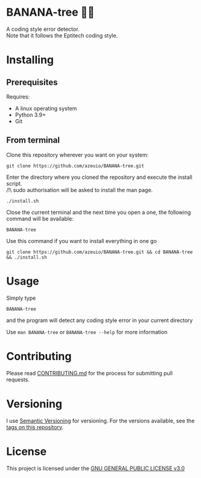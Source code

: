 # BANANA-tree 🌴🍌

A coding style error detector.<br>
Note that it follows the Eptitech coding style.

# Installing

## Prerequisites

Requires:
* A linux operating system
* Python 3.9+
* Git

## From terminal

Clone this repository wherever you want on your system:
```
git clone https://github.com/azeuio/BANANA-tree.git
```
Enter the directory where you cloned the repository and execute the install script.<br>
/!\ sudo authorisation will be asked to install the man page.
```
./install.sh
```
Close the current terminal and the next time you open a one, the following command will be available:
```
BANANA-tree
```
Use this command if you want to install everything in one go
```
git clone https://github.com/azeuio/BANANA-tree.git && cd BANANA-tree && ./install.sh
```
# Usage

Simply type
```
BANANA-tree
```
and the program will detect any coding style error in your current directory

Use ```man BANANA-tree``` or ```BANANA-tree --help``` for more information

# Contributing

Please read [CONTRIBUTING.md](CONTRIBUTING.md) for the process for submitting pull requests.

# Versioning

I use [Semantic Versioning](http://semver.org/) for versioning. For the versions
available, see the [tags on this
repository](https://github.com/azeuio/BANANA-tree/tags).

# License

This project is licensed under the [GNU GENERAL PUBLIC LICENSE v3.0](LICENSE.md)
